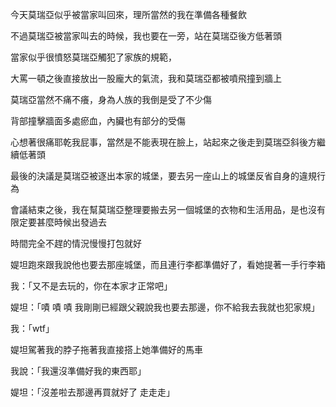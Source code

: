 今天莫瑞亞似乎被當家叫回來，理所當然的我在準備各種餐飲  

不過莫瑞亞被當家叫去的時候，我也要在一旁，站在莫瑞亞後方低著頭  

當家似乎很憤怒莫瑞亞觸犯了家族的規範，  

大罵一頓之後直接放出一股龐大的氣流，我和莫瑞亞都被噴飛撞到牆上  

莫瑞亞當然不痛不癢，身為人族的我倒是受了不少傷  

背部撞擊牆面多處瘀血，內臟也有部分的受傷  

心想著很痛耶乾我屁事，當然是不能表現在臉上，站起來之後走到莫瑞亞斜後方繼續低著頭  

最後的決議是莫瑞亞被逐出本家的城堡，要去另一座山上的城堡反省自身的違規行為  

會議結束之後，我在幫莫瑞亞整理要搬去另一個城堡的衣物和生活用品，是也沒有限定要甚麼時候出發過去 

時間完全不趕的情況慢慢打包就好



媞坦跑來跟我說他也要去那座城堡，而且連行李都準備好了，看她提著一手行李箱  

我：「又不是去玩的，你在本家才正常吧」  

媞坦：「嘖 嘖 嘖 我剛剛已經跟父親說我也要去那邊，你不給我去我就也犯家規」  

我：「wtf」  

媞坦駕著我的脖子拖著我直接搭上她準備好的馬車  

我說：「我還沒準備好我的東西耶」  

媞坦：「沒差啦去那邊再買就好了 走走走」
